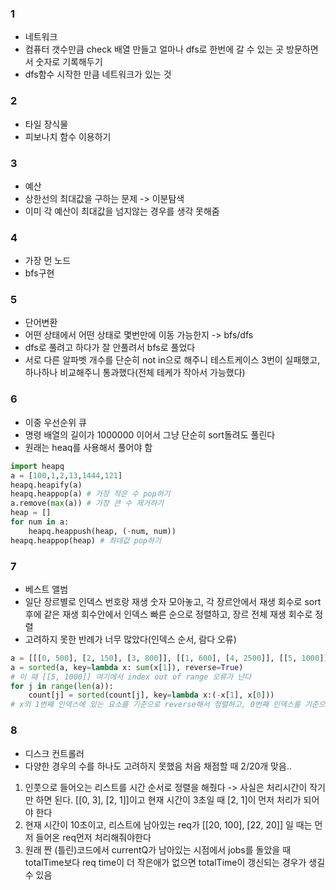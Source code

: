 ### 1
- 네트워크   
- 컴퓨터 갯수만큼 check 배열 만들고 얼마나 dfs로 한번에 갈 수 있는 곳 방문하면서 숫자로 기록해두기   
- dfs함수 시작한 만큼 네트워크가 있는 것   

### 2
- 타일 장식물   
- 피보나치 함수 이용하기   

### 3
- 예산
- 상한선의 최대값을 구하는 문제 -> 이분탐색   
- 이미 각 예산이 최대값을 넘지않는 경우를 생각 못해줌   

### 4   
- 가장 먼 노드   
- bfs구현    

### 5   
- 단어변환   
- 어떤 상태에서 어떤 상태로 몇번만에 이동 가능한지 -> bfs/dfs   
- dfs로 풀려고 하다가 잘 안풀려서 bfs로 풀었다   
- 서로 다른 알파벳 개수를 단순히 not in으로 해주니 테스트케이스 3번이 실패했고, 하나하나 비교해주니 통과했다(전체 테케가 작아서 가능했다)   

### 6   
- 이중 우선순위 큐   
- 명령 배열의 길이가 1000000 이어서 그냥 단순히 sort돌려도 풀린다   
- 원래는 heaq를 사용해서 풀어야 함   
```python
import heapq
a = [100,1,2,13,1444,121]
heapq.heapify(a)
heapq.heappop(a) # 가장 작은 수 pop하기
a.remove(max(a)) # 가장 큰 수 제거하기 
heap = []
for num in a:
    heapq.heappush(heap, (-num, num))
heapq.heappop(heap) # 최대값 pop하기
```

### 7   
- 베스트 앨범   
- 일단 장르별로 인덱스 번호랑 재생 숫자 모아놓고, 각 장르안에서 재생 회수로 sort 후에 같은 재생 회수안에서 인덱스 빠른 순으로 정렬하고, 장르 전체 재생 회수로 정렬   
- 고려하지 못한 반례가 너무 많았다(인덱스 순서, 람다 오류)   
```python
a = [[[0, 500], [2, 150], [3, 800]], [[1, 600], [4, 2500]], [[5, 1000]]]
a = sorted(a, key=lambda x: sum(x[1]), reverse=True)
# 이 때 [[5, 1000]] 여기에서 index out of range 오류가 난다 
for j in range(len(a)):
    count[j] = sorted(count[j], key=lambda x:(-x[1], x[0]))
# x의 1번째 인덱스에 있는 요소를 기준으로 reverse해서 정렬하고, 0번째 인덱스를 기준으로 정렬하기
```

### 8    
- 디스크 컨트롤러   
- 다양한 경우의 수를 하나도 고려하지 못했음 처음 채점할 때 2/20개 맞음..   
1. 인풋으로 들어오는 리스트를 시간 순서로 정렬을 해줬다 -> 사실은 처리시간이 작기만 하면 된다. [[0, 3], [2, 1]]이고 현재 시간이 3초일 때 [2, 1]이 먼저 처리가 되어야 한다   
2. 현재 시간이 10초이고, 리스트에 남아있는 req가 [[20, 100], [22, 20]] 일 때는 먼저 들어온 req먼저 처리해줘야한다   
3. 원래 짠 (틀린)코드에서 currentQ가 남아있는 시점에서 jobs를 돌았을 때 totalTime보다 req time이 더 작은애가 없으면 totalTime이 갱신되는 경우가 생길 수 있음    